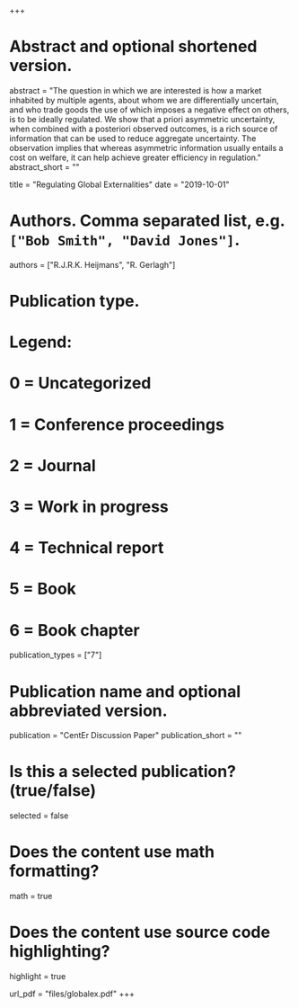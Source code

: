 +++
# Abstract and optional shortened version.
abstract = "The question in which we are interested is how a market inhabited by multiple
agents, about whom we are differentially uncertain, and who trade goods the use of
which imposes a negative effect on others, is to be ideally regulated. We show that a
priori asymmetric uncertainty, when combined with a posteriori observed outcomes,
is a rich source of information that can be used to reduce aggregate uncertainty. The
observation implies that whereas asymmetric information usually entails a cost on
welfare, it can help achieve greater efficiency in regulation."
abstract_short = ""

title = "Regulating Global Externalities"
date = "2019-10-01"

# Authors. Comma separated list, e.g. `["Bob Smith", "David Jones"]`.
authors = ["R.J.R.K. Heijmans", "R. Gerlagh"]

# Publication type.
# Legend:
# 0 = Uncategorized
# 1 = Conference proceedings
# 2 = Journal
# 3 = Work in progress
# 4 = Technical report
# 5 = Book
# 6 = Book chapter
publication_types = ["7"]

# Publication name and optional abbreviated version.
publication = "CentEr Discussion Paper"
publication_short = ""

# Is this a selected publication? (true/false)
selected = false


# Does the content use math formatting?
math = true

# Does the content use source code highlighting?
highlight = true

url_pdf = "files/globalex.pdf"
+++
